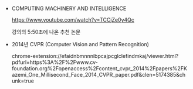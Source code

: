 - COMPUTING MACHINERY AND INTELLIGENCE

  https://www.youtube.com/watch?v=TCCjZe0y4Qc

  강의의 5:50초에 나온 추천 논문

- 2014년 CVPR (Computer Vision and Pattern Recognition)

  chrome-extension://efaidnbmnnnibpcajpcglclefindmkaj/viewer.html?pdfurl=https%3A%2F%2Fwww.cv-foundation.org%2Fopenaccess%2Fcontent_cvpr_2014%2Fpapers%2FKazemi_One_Millisecond_Face_2014_CVPR_paper.pdf&clen=5174385&chunk=true

  



